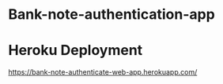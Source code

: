 # Bank-note-authentication-app

# Heroku Deployment

https://bank-note-authenticate-web-app.herokuapp.com/
